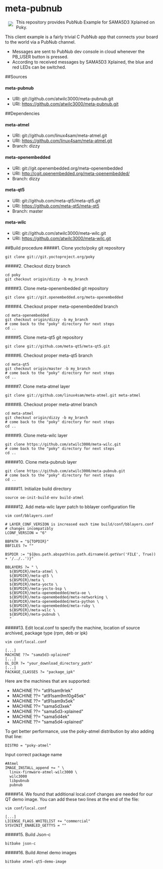 # meta-pubnub
<a href="http://www.atmel.com"><img src="http://www.atmel.com/Images/atmel.png" align="left" hspace="10" vspace="6"></a>

This repository provides PubNub Example for SAMA5D3 Xplained on Poky.


This client example is a fairly trivial C PubNub app that connects your board to the world via a PubNub channel.
  * Messages are sent to PubNub dev console in cloud whenever the PB_USER button is pressed.
  * According to received messages by SAMA5D3 Xplained, the blue and red LEDs can be switched.

##Sources
#### meta-pubnub
* URI: git://github.com/atwilc3000/meta-pubnub.git
* URI: https://github.com/atwilc3000/meta-pubnub.git

##Dependencies
#### meta-atmel
* URI: git://github.com/linux4sam/meta-atmel.git
* URI: https://github.com/linux4sam/meta-atmel.git
* Branch: dizzy

#### meta-openembedded
* URI: git://git.openembedded.org/meta-openembedded
* URI: http://cgit.openembedded.org/meta-openembedded/
* Branch: dizzy

#### meta-qt5
* URI: git://github.com/meta-qt5/meta-qt5.git
* URI: https://github.com/meta-qt5/meta-qt5
* Branch: master

#### meta-wilc
* URI: git://github.com/atwilc3000/meta-wilc.git
* URI: https://github.com/atwilc3000/meta-wilc.git

##Build procedure
#####1. Clone yocto/poky git repository
~~~
git clone git://git.yoctoproject.org/poky
~~~
#####2. Checkout dizzy branch
~~~
cd poky
git checkout origin/dizzy -b my_branch
~~~
#####3. Clone meta-openembedded git repository
~~~
git clone git://git.openembedded.org/meta-openembedded
~~~
#####4. Checkout proper meta-openembedded branch
~~~
cd meta-openembedded
git checkout origin/dizzy -b my_branch
# come back to the "poky" directory for next steps
cd ..
~~~
#####5. Clone meta-qt5 git repository
~~~
git clone git://github.com/meta-qt5/meta-qt5.git
~~~
#####6. Checkout proper meta-qt5 branch
~~~
cd meta-qt5
git checkout origin/master -b my_branch
# come back to the "poky" directory for next steps
cd ..
~~~
#####7. Clone meta-atmel layer
~~~
git clone git://github.com/linux4sam/meta-atmel.git meta-atmel
~~~
#####8. Checkout proper meta-atmel branch
~~~
cd meta-atmel
git checkout origin/dizzy -b my_branch
# come back to the "poky" directory for next steps
cd ..
~~~
#####9. Clone meta-wilc layer
~~~
git clone https://github.com/atwilc3000/meta-wilc.git
# come back to the "poky" directory for next steps
cd ..
~~~
#####10. Clone meta-pubnub layer
~~~
git clone https://github.com/atwilc3000/meta-pubnub.git
# come back to the "poky" directory for next steps
cd ..
~~~
#####11. Initialize build directory
~~~
source oe-init-build-env build-atmel
~~~
#####12. Add meta-wilc layer patch to bblayer configuration file
~~~
vim conf/bblayers.conf
~~~
~~~
# LAYER_CONF_VERSION is increased each time build/conf/bblayers.conf
# changes incompatibly
LCONF_VERSION = "6"

BBPATH = "${TOPDIR}"
BBFILES ?= ""

BSPDIR := "${@os.path.abspath(os.path.dirname(d.getVar('FILE', True)) + '/../..')}"

BBLAYERS ?= " \
  ${BSPDIR}/meta-atmel \
  ${BSPDIR}/meta-qt5 \
  ${BSPDIR}/meta \
  ${BSPDIR}/meta-yocto \
  ${BSPDIR}/meta-yocto-bsp \
  ${BSPDIR}/meta-openembedded/meta-oe \
  ${BSPDIR}/meta-openembedded/meta-networking \
  ${BSPDIR}/meta-openembedded/meta-python \
  ${BSPDIR}/meta-openembedded/meta-ruby \
  ${BSPDIR}/meta-wilc \
  ${BSPDIR}/meta-pubnub \
  "
~~~
#####13. Edit local.conf to specify the machine, location of source archived, package type (rpm, deb or ipk)
~~~
vim conf/local.conf
~~~
~~~
[...]
MACHINE ??= "sama5d3-xplained"
[...]
DL_DIR ?= "your_download_directory_path"
[...]
PACKAGE_CLASSES ?= "package_ipk"
~~~
Here are the machines that are supported:
* MACHINE ??= "at91sam9rlek"
* MACHINE ??= "at91sam9m10g45ek"
* MACHINE ??= "at91sam9x5ek"
* MACHINE ??= "sama5d3xek"
* MACHINE ??= "sama5d3-xplained"
* MACHINE ??= "sama5d4ek"
* MACHINE ??= "sama5d4-xplained"

To get better performance, use the poky-atmel distribution by also adding that
line:
~~~
DISTRO = "poky-atmel"
~~~
Input correct package name
~~~  
#Atmel
IMAGE_INSTALL_append += " \
  linux-firmware-atmel-wilc3000 \
  wilc3000 
  libpubnub
  pubnub
~~~
#####14. We found that additional local.conf changes are needed for our QT demo image. 
You can add these two lines at the end of the file:
~~~
vim conf/local.conf
~~~
~~~
[...]
LICENSE_FLAGS_WHITELIST += "commercial"
SYSVINIT_ENABLED_GETTYS = ""
~~~
#####15. Build Json-c
~~~
bitbake json-c
~~~
#####16. Build Atmel demo images
~~~
bitbake atmel-qt5-demo-image
~~~
